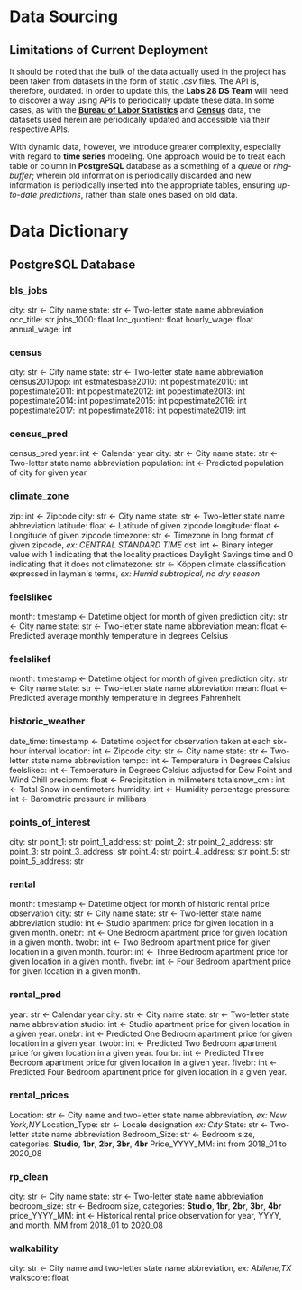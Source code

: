 # Data Sourcing

## Limitations of Current Deployment

It should be noted that the bulk of the data actually used in the project has been taken from datasets in the form of static *.csv* files. The API is, therefore, outdated. In order to update this, the **Labs 28 DS Team** will need to discover a way using APIs to periodically update these data. In some cases, as with the [**Bureau of Labor Statistics**](https://www.bls.gov/developers/) and [**Census**](https://www.census.gov/data/developers.html) data, the datasets used herein are periodically updated and accessible via their respective APIs.

With dynamic data, however, we introduce greater complexity, especially with regard to **time series** modeling. One approach would be to treat each table or column in **PostgreSQL** database as a something of a *queue* or *ring-buffer*; wherein old information is periodically discarded and new information is periodically inserted into the appropriate tables, ensuring *up-to-date predictions*, rather than stale ones based on old data.

# Data Dictionary

## PostgreSQL Database

### bls_jobs

city: str <- City name
state: str <- Two-letter state name abbreviation 
occ_title: str
jobs_1000: float
loc_quotient: float
hourly_wage: float
annual_wage: int

### census

city: str <- City name
state: str <- Two-letter state name abbreviation 
census2010pop: int
estmatesbase2010: int
popestimate2010: int
popestimate2011: int
popestimate2012: int
popestimate2013: int
popestimate2014: int
popestimate2015: int
popestimate2016: int
popestimate2017: int
popestimate2018: int
popestimate2019: int

### census_pred

census_pred
year: int <- Calendar year
city: str <- City name
state: str <- Two-letter state name abbreviation 
population: int <- Predicted population of city for given year

### climate_zone

zip: int <- Zipcode
city: str <- City name
state: str <- Two-letter state name abbreviation 
latitude: float <- Latitude of given zipcode
longitude: float <- Longitude of given zipcode
timezone: str <- Timezone in long format of given zipcode, *ex: CENTRAL STANDARD TIME* 
dst: int <- Binary integer value with 1 indicating that the locality practices Daylight Savings time and 0 indicating that it does not
climatezone: str <- Köppen climate classification expressed in layman's terms, *ex: Humid subtropical, no dry season*


### feelslikec

month: timestamp <- Datetime object for month of given prediction
city: str <- City name
state: str <- Two-letter state name abbreviation 
mean: float <- Predicted average monthly temperature in degrees Celsius


### feelslikef

month: timestamp <- Datetime object for month of given prediction
city: str <- City name
state: str <- Two-letter state name abbreviation 
mean: float <- Predicted average monthly temperature in degrees Fahrenheit

### historic_weather
date_time: timestamp <- Datetime object for observation taken at each six-hour interval
location: int <- Zipcode
city: str <- City name
state: str <- Two-letter state name abbreviation 
tempc: int <- Temperature in Degrees Celsius
feelslikec: int <- Temperature in Degrees Celsius adjusted for Dew Point and Wind Chill
precipmm: float <- Precipitation in milimeters
totalsnow_cm : int <- Total Snow in centimeters
humidity: int <- Humidity percentage
pressure: int <- Barometric pressure in milibars

### points_of_interest

city: str
point_1: str
point_1_address: str
point_2: str
point_2_address: str
point_3: str
point_3_address: str
point_4: str
point_4_address: str
point_5: str
point_5_address: str

### rental

month: timestamp <- Datetime object for month of historic rental price observation
city: str <- City name
state: str <- Two-letter state name abbreviation 
studio: int <- Studio apartment price for given location in a given month.
onebr: int <- One Bedroom apartment price for given location in a given month.
twobr: int <- Two Bedroom apartment price for given location in a given month.
fourbr: int <- Three Bedroom apartment price for given location in a given month.
fivebr: int <- Four Bedroom apartment price for given location in a given month.

### rental_pred

year: str <- Calendar year
city: str <- City name
state: str <- Two-letter state name abbreviation 
studio: int <- Studio apartment price for given location in a given year.
onebr: int <- Predicted One Bedroom apartment price for given location in a given year.
twobr: int <- Predicted Two Bedroom apartment price for given location in a given year.
fourbr: int <- Predicted Three Bedroom apartment price for given location in a given year.
fivebr: int <- Predicted Four Bedroom apartment price for given location in a given year.

### rental_prices

Location: str <- City name and two-letter state name abbreviation, *ex: New York,NY*
Location_Type: str <- Locale designation *ex: City*
State: str <- Two-letter state name abbreviation
Bedroom_Size: str <- Bedroom size, categories: **Studio**, **1br**, **2br**, **3br**, **4br** 
Price_YYYY_MM: int
from 2018_01 to 2020_08

### rp_clean

city: str <- City name
state: str <- Two-letter state name abbreviation 
bedroom_size: str <- Bedroom size, categories: **Studio**, **1br**, **2br**, **3br**, **4br** 
price_YYYY_MM: int <- Historical rental price observation for year, YYYY, and month, MM
from 2018_01 to 2020_08

### walkability

city: str <- City name and two-letter state name abbreviation, *ex: Abilene,TX*
walkscore: float